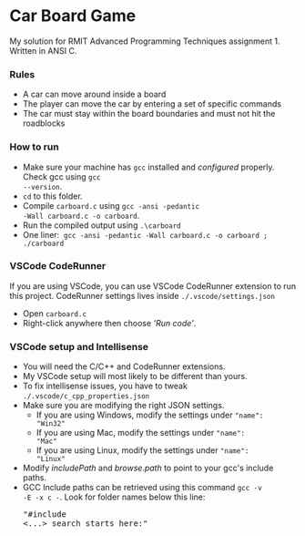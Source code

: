 # Car Board Game
My solution for RMIT Advanced Programming Techniques assignment 1. Written in ANSI C.

### Rules
- A car can move  around inside a board
- The player can move the car by entering a set of specific commands
- The car must stay within the board boundaries and must not hit the roadblocks

### How to run
- Make sure your machine has <code>gcc</code> installed and <var>configured</var> properly. Check gcc using <code>gcc --version</code>.
- <code>cd</code> to this folder.
- Compile <code>carboard.c</code> using <code>gcc -ansi -pedantic -Wall carboard.c -o carboard</code>.
- Run the compiled output using <code>.\carboard</code>
- One liner: &nbsp;<code>gcc -ansi -pedantic -Wall carboard.c -o carboard ; ./carboard</code>

### VSCode CodeRunner
If you are using VSCode, you can use VSCode CodeRunner extension to run this project. 
CodeRunner settings lives inside <code>./.vscode/settings.json</code>
- Open <code>carboard.c</code>
- Right-click anywhere then choose <var>'Run code'</var>. 

### VSCode setup and Intellisense
- You will need the C/C++ and CodeRunner extensions.
- My VSCode setup will most likely to be different than yours.
- To fix intellisense issues, you have to tweak <code>./.vscode/c_cpp_properties.json</code>
- Make sure you are modifying the right JSON settings. 
    - If you are using Windows, modify the settings under <code>"name": "Win32"</code>
    - If you are using Mac, modify the settings under <code>"name": "Mac"</code>
    - If you are using Linux, modify the settings under <code>"name": "Linux"</code>
- Modify <var>includePath</var> and <var>browse.path</var> to point to your gcc's include paths.
- GCC Include paths can be retrieved using this command <code>gcc -v -E -x c -</code>. Look for folder names below this line: <pre>"#include <...> search starts here:"</pre>
